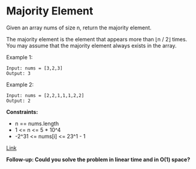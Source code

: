 # Majority Element

Given an array nums of size n, return the majority element.

The majority element is the element that appears more than ⌊n / 2⌋ times. You may assume that the majority element
always exists in the array.

Example 1:

```
Input: nums = [3,2,3]
Output: 3
```

Example 2:

```
Input: nums = [2,2,1,1,1,2,2]
Output: 2
```

**Constraints:**

- n == nums.length
- 1 <= n <= 5 * 10^4
- -2^31 <= nums[i] <= 23^1 - 1

[Link](https://leetcode.com/problems/majority-element/)

**Follow-up: Could you solve the problem in linear time and in O(1) space?**